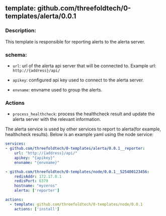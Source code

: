 ## template: github.com/threefoldtech/0-templates/alerta/0.0.1

### Description:

This template is responsible for reporting alerts to the alerta server.

### schema:

- `url`: url of the alerta api server that will be connected to. Example url: `http://{address}/api/`

- `apikey`: configured api key used to connect to the alerta server.

- `envname`: envname used to group the alerts.

### Actions

- `process_healthcheck`: process the healthcheck result and update the alerta server with the relevant information.

The alerta service is used by other services to report to alerta(for example, healthcheck results). Below is an example yaml using the node service:

```yaml
services:
- github.com/threefoldtech/0-templates/alerta/0.0.1__reporter:
    url: "http://{address}/api/"
    apikey: "{apikey}"
    envname: "{envname}"

- github.com/threefoldtech/0-templates/node/0.0.1__525400123456:
    redisAddr: 172.17.0.1
    redisPort: 6379
    hostname: "myzeros"
    alerta: ['reporter']

actions:
  - template: github.com/threefoldtech/0-templates/node/0.0.1
    actions: ['install']
```